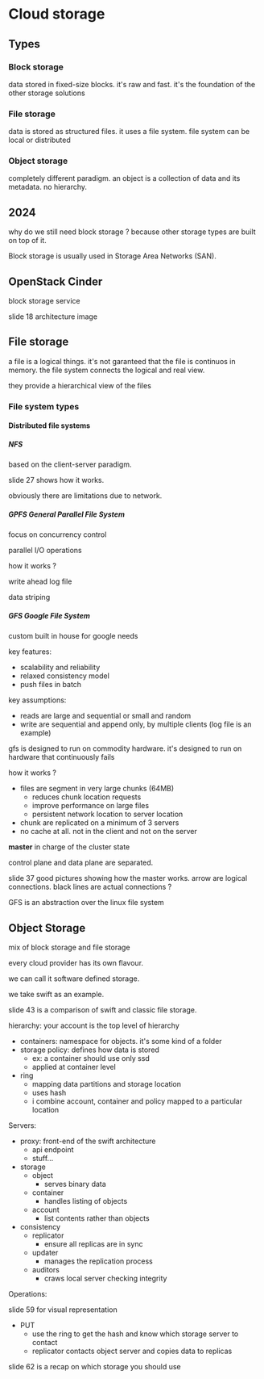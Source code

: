 # Cloud storage

## Types

### Block storage

data stored in fixed-size blocks. it's raw and fast. it's the foundation of the other storage solutions

### File storage

data is stored as structured files. it uses a file system. file system can be local or distributed

### Object storage

completely different paradigm. an object is a collection of data and its metadata. no hierarchy.

## 2024

why do we still need block storage ? because other storage types are built on top of it.

Block storage is usually used in Storage Area Networks (SAN).

## OpenStack Cinder

block storage service

slide 18 architecture image

## File storage

a file is a logical things. it's not garanteed that the file is continuos in memory. the file system connects the logical and real view.

they provide a hierarchical view of the files

### File system types

#### Distributed file systems

##### NFS

based on the client-server paradigm.

slide 27 shows how it works.

obviously there are limitations due to network.

##### GPFS General Parallel File System

focus on concurrency control

parallel I/O operations

how it works ?

write ahead log file

data striping

##### GFS Google File System

custom built in house for google needs

key features:

- scalability and reliability
- relaxed consistency model
- push files in batch

key assumptions:

- reads are large and sequential or small and random
- write are sequential and append only, by multiple clients (log file is an example)

gfs is designed to run on commodity hardware. it's designed to run on hardware that continuously fails

how it works ?

- files are segment in very large chunks (64MB)
  - reduces chunk location requests
  - improve performance on large files
  - persistent network location to server location
- chunk are replicated on a minimum of 3 servers
- no cache at all. not in the client and not on the server

**master** in charge of the cluster state

control plane and data plane are separated.

slide 37 good pictures showing how the master works. arrow are logical connections. black lines are actual connections ?

GFS is an abstraction over the linux file system

## Object Storage

mix of block storage and file storage

every cloud provider has its own flavour.

we can call it software defined storage.

we take swift as an example.

slide 43 is a comparison of swift and classic file storage.

hierarchy: your account is the top level of hierarchy

- containers: namespace for objects. it's some kind of a folder
- storage policy: defines how data is stored
  - ex: a container should use only ssd
  - applied at container level
- ring
  - mapping data partitions and storage location
  - uses hash
  - i combine account, container and policy mapped to a particular location


Servers:

- proxy: front-end of the swift architecture
  - api endpoint
  - stuff...
- storage
  - object
    - serves binary data
  - container
    - handles listing of objects
  - account
    - list contents rather than objects
- consistency
  - replicator
    - ensure all replicas are in sync
  - updater
    - manages the replication process
  - auditors
    - craws local server checking integrity

Operations:

slide 59 for visual representation

- PUT
  - use the ring to get the hash and know which storage server to contact
  - replicator contacts object server and copies data to replicas

slide 62 is a recap on which storage you should use